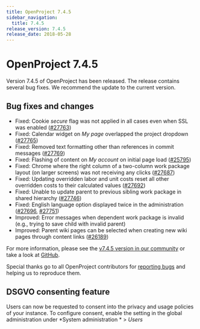 ```yaml
---
title: OpenProject 7.4.5
sidebar_navigation:
  title: 7.4.5
release_version: 7.4.5
release_date: 2018-05-28
---
```


# OpenProject 7.4.5

Version 7.4.5 of OpenProject has been released. The release contains several bug
fixes. We recommend the update to the current version.

## Bug fixes and changes

- Fixed: Cookie *secure* flag was not applied in all cases even when
  SSL was enabled
  ([#27763](https://community.openproject.org/wp/27763))
- Fixed:
  Calendar widget on
  *My page*  overlapped the project dropdown
  ([#27765](https://community.openproject.org/wp/27765))
- Fixed: Removed text formatting other than references in commit
  messages ([#27769](https://community.openproject.org/wp/27769))
- Fixed: Flashing of content
  on *My account* on initial page load
  ([#25795](https://community.openproject.org/wp/25795))
- Fixed: Chrome where the right column of a two-column work package
  layout (on larger screens) was not receiving any clicks
  ([#27687](https://community.openproject.org/wp/27687))
- Fixed: Updating overridden labor and unit costs reset all other
  overridden costs to their calculated values
  ([#](https://community.openproject.org/wp/27692)[27692](https://community.openproject.org/wp/27692))
- Fixed: Unable to update parent to previous sibling work package in
  shared hierarchy
  ([#27746](https://community.openproject.org/wp/27746))
- Fixed: English language option displayed twice in the administration
  ([#27696](https://community.openproject.org/wp/27696),
  [#27751](https://community.openproject.org/wp/27751))
- Improved: Error messages when dependent work package is invalid
  (e.g., trying to save child with invalid parent)
- Improved: Parent wiki pages can be selected when creating new wiki
  pages through content links
  ([#26189](https://community.openproject.org/wp/26189))

For more information, please see the [v7.4.5 version in our community](https://community.openproject.org/versions/990)
or take a look at [GitHub](https://github.com/opf/openproject/tree/v7.4.5).

Special thanks go to all OpenProject contributors for [reporting bugs](../../../development/report-a-bug/)
and helping us to reproduce them.

## DSGVO consenting feature

Users can now be requested to consent into the privacy and usage
policies of your instance. To configure consent, enable the setting in
the global administration under *System administration * \> *Users*


